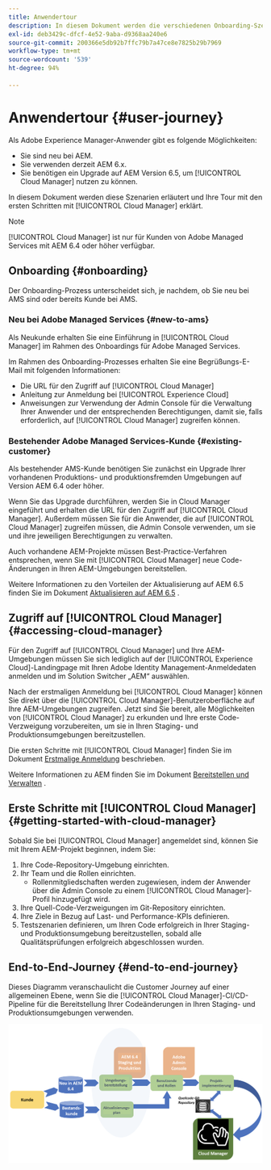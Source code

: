 ```yaml
---
title: Anwendertour
description: In diesem Dokument werden die verschiedenen Onboarding-Szenarien beschrieben und die Tour mit den ersten Schritten mit Cloud Manager erklärt.
exl-id: deb3429c-dfcf-4e52-9aba-d9368aa240e6
source-git-commit: 200366e5db92b7ffc79b7a47ce8e7825b29b7969
workflow-type: tm+mt
source-wordcount: '539'
ht-degree: 94%

---
```



# Anwendertour {#user-journey}

Als Adobe Experience Manager-Anwender gibt es folgende Möglichkeiten:

* Sie sind neu bei AEM.
* Sie verwenden derzeit AEM 6.x.
* Sie benötigen ein Upgrade auf AEM Version 6.5, um [!UICONTROL Cloud Manager] nutzen zu können.

In diesem Dokument werden diese Szenarien erläutert und Ihre Tour mit den ersten Schritten mit [!UICONTROL Cloud Manager] erklärt.

>[!NOTE]
>
>[!UICONTROL Cloud Manager] ist nur für Kunden von Adobe Managed Services mit AEM 6.4 oder höher verfügbar.

## Onboarding {#onboarding}

Der Onboarding-Prozess unterscheidet sich, je nachdem, ob Sie neu bei AMS sind oder bereits Kunde bei AMS.

### Neu bei Adobe Managed Services {#new-to-ams}

Als Neukunde erhalten Sie eine Einführung in [!UICONTROL Cloud Manager] im Rahmen des Onboardings für Adobe Managed Services.

Im Rahmen des Onboarding-Prozesses erhalten Sie eine Begrüßungs-E-Mail mit folgenden Informationen:

* Die URL für den Zugriff auf [!UICONTROL Cloud Manager]
* Anleitung zur Anmeldung bei [!UICONTROL Experience Cloud]
* Anweisungen zur Verwendung der Admin Console für die Verwaltung Ihrer Anwender und der entsprechenden Berechtigungen, damit sie, falls erforderlich, auf [!UICONTROL Cloud Manager] zugreifen können.

### Bestehender Adobe Managed Services-Kunde {#existing-customer}

Als bestehender AMS-Kunde benötigen Sie zunächst ein Upgrade Ihrer vorhandenen Produktions- und produktionsfremden Umgebungen auf Version AEM 6.4 oder höher.

Wenn Sie das Upgrade durchführen, werden Sie in Cloud Manager eingeführt und erhalten die URL für den Zugriff auf [!UICONTROL Cloud Manager]. Außerdem müssen Sie für die Anwender, die auf [!UICONTROL Cloud Manager] zugreifen müssen, die Admin Console verwenden, um sie und ihre jeweiligen Berechtigungen zu verwalten.

Auch vorhandene AEM-Projekte müssen Best-Practice-Verfahren entsprechen, wenn Sie mit [!UICONTROL Cloud Manager] neue Code-Änderungen in Ihren AEM-Umgebungen bereitstellen.

Weitere Informationen zu den Vorteilen der Aktualisierung auf AEM 6.5 finden Sie im Dokument [Aktualisieren auf AEM 6.5](https://experienceleague.adobe.com/docs/experience-manager-65/deploying/upgrading/upgrade.html?lang=de) .

## Zugriff auf [!UICONTROL Cloud Manager] {#accessing-cloud-manager}

Für den Zugriff auf [!UICONTROL Cloud Manager] und Ihre AEM-Umgebungen müssen Sie sich lediglich auf der [!UICONTROL Experience Cloud]-Landingpage mit Ihren Adobe Identity Management-Anmeldedaten anmelden und im Solution Switcher „AEM“ auswählen.

Nach der erstmaligen Anmeldung bei [!UICONTROL Cloud Manager] können Sie direkt über die [!UICONTROL Cloud Manager]-Benutzeroberfläche auf Ihre AEM-Umgebungen zugreifen. Jetzt sind Sie bereit, alle Möglichkeiten von [!UICONTROL Cloud Manager] zu erkunden und Ihre erste Code-Verzweigung vorzubereiten, um sie in Ihren Staging- und Produktionsumgebungen bereitzustellen.

Die ersten Schritte mit [!UICONTROL Cloud Manager] finden Sie im Dokument [Erstmalige Anmeldung](/help/getting-started/first-time-login.md) beschrieben.

Weitere Informationen zu AEM finden Sie im Dokument [Bereitstellen und Verwalten](https://experienceleague.adobe.com/docs/experience-manager-65/deploying/deploying/deploy.html?lang=de) .

## Erste Schritte mit [!UICONTROL Cloud Manager] {#getting-started-with-cloud-manager}

Sobald Sie bei [!UICONTROL Cloud Manager] angemeldet sind, können Sie mit Ihrem AEM-Projekt beginnen, indem Sie:

1. Ihre Code-Repository-Umgebung einrichten.
1. Ihr Team und die Rollen einrichten.
   * Rollenmitgliedschaften werden zugewiesen, indem der Anwender über die Admin Console zu einem [!UICONTROL Cloud Manager]-Profil hinzugefügt wird.
1. Ihre Quell-Code-Verzweigungen im Git-Repository einrichten.
1. Ihre Ziele in Bezug auf Last- und Performance-KPIs definieren.
1. Testszenarien definieren, um Ihren Code erfolgreich in Ihrer Staging- und Produktionsumgebung bereitzustellen, sobald alle Qualitätsprüfungen erfolgreich abgeschlossen wurden.

## End-to-End-Journey {#end-to-end-journey}

Dieses Diagramm veranschaulicht die Customer Journey auf einer allgemeinen Ebene, wenn Sie die [!UICONTROL Cloud Manager]-CI/CD-Pipeline für die Bereitstellung Ihrer Codeänderungen in Ihren Staging- und Produktionsumgebungen verwenden.

![End-to-End-Journey](/help/assets/screen_shot_2018-05-15at124004pm.png)
